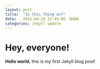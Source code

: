 ```yaml
---
layout: post
title:  "Is this thing on?"
date:   2023-04-26 22:45:00 -0400
categories: jekyll update
---
```


# Hey, everyone!

**Hello world**, this is my first Jekyll blog post!
